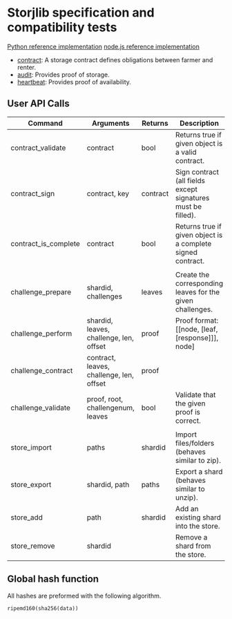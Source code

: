 # Storjlib specification and compatibility tests

[Python reference implementation](https://github.com/storj/storjlib)
[node.js reference implementation](https://github.com/Storj/node-storj)

 * [contract](contract): A storage contract defines obligations between farmer and renter.
 * [audit](audit): Provides proof of storage.
 * [heartbeat](heartbeat): Provides proof of availability. 


## User API Calls

| Command                | Arguments                                | Returns       | Description                                                   |
|------------------------|------------------------------------------|---------------|---------------------------------------------------------------|
| contract_validate      | contract                                 | bool          | Returns true if given object is a valid contract.             |
| contract_sign          | contract, key                            | contract      | Sign contract (all fields except signatures must be filled).  |
| contract_is_complete   | contract                                 | bool          | Returns true if given object is a complete signed contract.   |
|                        |                                          |               |                                                               |
| challenge_prepare      | shardid, challenges                      | leaves        | Create the corresponding leaves for the given challenges.     |
| challenge_perform      | shardid, leaves, challenge, len, offset  | proof         | Proof format: [[node, [leaf, [response]]], node]              |
| challenge_contract     | contract, leaves, challenge, len, offset | proof         |                                                               |
| challenge_validate     | proof, root, challengenum, leaves        | bool          | Validate that the given proof is correct.                     |
|                        |                                          |               |                                                               |
| store_import           | paths                                    | shardid       | Import files/folders (behaves similar to zip).                |
| store_export           | shardid, path                            | paths         | Export a shard (behaves similar to unzip).                    |
| store_add              | path                                     | shardid       | Add an existing shard into the store.                         |
| store_remove           | shardid                                  |               | Remove a shard from the store.                                |


## Global hash function

All hashes are preformed with the following algorithm.

    ripemd160(sha256(data))


